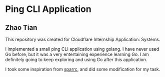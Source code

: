 # Ping CLI Application

## Zhao Tian

This repository was created for Cloudflare Internship Application: Systems.

I implemented a small ping CLI application using golang. I have never used Go before, but it was a very entertaining experience learning Go. I am definitely going to keep exploring and using Go after this application.

I took some inspiration from [sparrc](https://github.com/sparrc/go-ping), and did some modification for my task.
